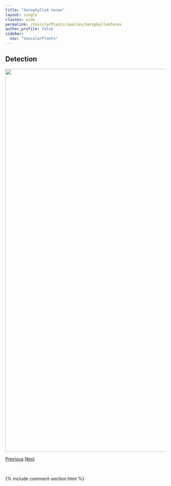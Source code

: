 ```yaml
---
title: "Xerophyllum tenax"
layout: single
classes: wide
permalink: /VascularPlants/species/XerophyllumTenax
author_profile: false
sidebar:
  nav: "VascularPlants"
---
```


<h2>Detection</h2>

<a href="https://drive.google.com/uc?export=view&id=1PnNY0D7X-nbYtZGrHDMKsyCCpS05Wq4R">
<img src="https://drive.google.com/uc?export=view&id=1PnNY0D7X-nbYtZGrHDMKsyCCpS05Wq4R" height = "1200" width = "800">
</a>


<a href="/DevelopmentWebsite/VascularPlants/species/XElyleymusOntariensis" class="pagination--pager" title="XElyleymus ontariensis">Previous</a> <a href="/DevelopmentWebsite/VascularPlants/species/ZeaMays" class="pagination--pager" title="Zea mays">Next</a>

<p>&nbsp;</p>

{% include comment-section.html %}
